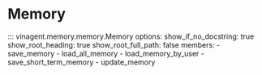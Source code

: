 # Memory
::: vinagent.memory.memory.Memory
    options:
      show_if_no_docstring: true
      show_root_heading: true
      show_root_full_path: false
      members:
        - save_memory
        - load_all_memory
        - load_memory_by_user
        - save_short_term_memory
        - update_memory
